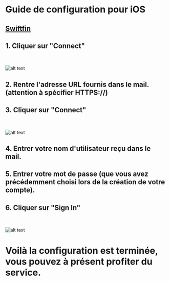 # Guide de configuration pour iOS

## [Swiftfin](https://apps.apple.com/ca/app/swiftfin/id1604098728)

## 1. Cliquer sur "Connect"
<br>

![alt text](https://u.lot.moe/wEVx.png "")
## 2. Rentre l'adresse URL fournis dans le mail. (attention à spécifier HTTPS://)
## 3. Cliquer sur "Connect"
<br>

![alt text](https://u.lot.moe/tJ4B.png "")
## 4. Entrer votre nom d'utilisateur reçu dans le mail.
## 5. Entrer votre mot de passe (que vous avez précédemment choisi lors de la création de votre compte).
## 6. Cliquer sur "Sign In"
<br>

![alt text](https://u.lot.moe/uqlG.png "")

# Voilà la configuration est terminée, vous pouvez à présent profiter du service.
